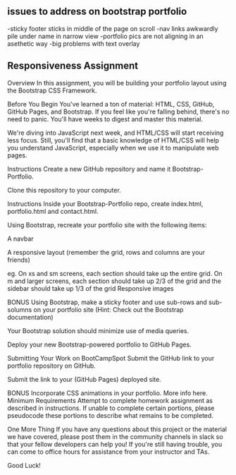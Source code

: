 ## issues to address on bootstrap portfolio
-sticky footer sticks in middle of the page on scroll
-nav links awkwardly pile under name in narrow view
-portfolio pics are not aligning in an asethetic way
-big problems with text overlay



## Responsiveness Assignment
Overview
In this assignment, you will be building your portfolio layout using the Bootstrap CSS Framework.

Before You Begin
You've learned a ton of material: HTML, CSS, GitHub, GitHub Pages, and Bootstrap. If you feel like you're falling behind, there's no need to panic. You'll have weeks to digest and master this material.

We're diving into JavaScript next week, and HTML/CSS will start receiving less focus. Still, you'll find that a basic knowledge of HTML/CSS will help you understand JavaScript, especially when we use it to manipulate web pages.

Instructions
Create a new GitHub repository and name it Bootstrap-Portfolio.

Clone this repository to your computer.

Instructions
Inside your Bootstrap-Portfolio repo, create index.html, portfolio.html and contact.html.

Using Bootstrap, recreate your portfolio site with the following items:

A navbar

A responsive layout (remember the grid, rows and columns are your friends)

eg. On xs and sm screens, each section should take up the entire grid. On m and larger screens, each section should take up 2/3 of the grid and the sidebar should take up 1/3 of the grid
Responsive images

BONUS Using Bootstrap, make a sticky footer and use sub-rows and sub-solumns on your portfolio site (Hint: Check out the Bootstrap documentation)

Your Bootstrap solution should minimize use of media queries.

Deploy your new Bootstrap-powered portfolio to GitHub Pages.

Submitting Your Work on BootCampSpot
Submit the GitHub link to your portfolio repository on GitHub.

Submit the link to your (GitHub Pages) deployed site.

BONUS
Incorporate CSS animations in your portfolio. More info here.
Minimum Requirements
Attempt to complete homework assignment as described in instructions. If unable to complete certain portions, please pseudocode these portions to describe what remains to be completed.

One More Thing
If you have any questions about this project or the material we have covered, please post them in the community channels in slack so that your fellow developers can help you! If you're still having trouble, you can come to office hours for assistance from your instructor and TAs.

Good Luck!